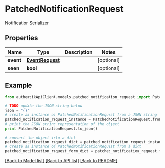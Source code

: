 # PatchedNotificationRequest

Notification Serializer

## Properties
Name | Type | Description | Notes
------------ | ------------- | ------------- | -------------
**event** | [**EventRequest**](EventRequest.md) |  | [optional] 
**seen** | **bool** |  | [optional] 

## Example

```python
from authentikApiClient.models.patched_notification_request import PatchedNotificationRequest

# TODO update the JSON string below
json = "{}"
# create an instance of PatchedNotificationRequest from a JSON string
patched_notification_request_instance = PatchedNotificationRequest.from_json(json)
# print the JSON string representation of the object
print PatchedNotificationRequest.to_json()

# convert the object into a dict
patched_notification_request_dict = patched_notification_request_instance.to_dict()
# create an instance of PatchedNotificationRequest from a dict
patched_notification_request_form_dict = patched_notification_request.from_dict(patched_notification_request_dict)
```
[[Back to Model list]](../README.md#documentation-for-models) [[Back to API list]](../README.md#documentation-for-api-endpoints) [[Back to README]](../README.md)


